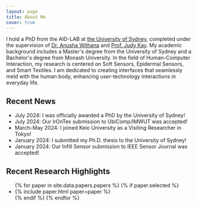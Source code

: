 ```yaml
---
layout: page
title: About Me
cover: true
---
```


I hold a PhD from the AID-LAB at [the University of Sydney](https://www.sydney.edu.au/), completed under the supervision of [Dr. Anusha Withana](https://scholar.google.com/citations?user=y17ckyIAAAAJ&hl=en&oi=ao) and [Prof. Judy Kay](https://scholar.google.com/citations?user=4lr4HzgAAAAJ&hl=en&oi=ao). My academic background includes a Master's degree from the University of Sydney and a Bachelor's degree from Monash University. In the field of Human-Computer Interaction, my research is centered on Soft Sensors, Epidermal Sensors, and Smart Textiles. I am dedicated to creating interfaces that seamlessly meld with the human body, enhancing user-technology interactions in everyday life.

## Recent News
* July 2024: I was officially awarded a PhD by the University of Sydney!
* July 2024: Our IrOnTex submission to UbiComp/IMWUT was accepted!
* March-May 2024: I joined Keio University as a Visiting Researcher in Tokyo!
* January 2024: I submitted my Ph.D. thesis to the University of Sydney!
* January 2024: Our Infill Sensor submission to IEEE Sensor Journal was accepted!

## Recent Research Highlights

<ul>
{% for paper in site.data.papers.papers %}
  {% if paper.selected %}
  <li>
  {% include paper.html paper=paper %}
  </li>
  {% endif %}
{% endfor %}
</ul>

